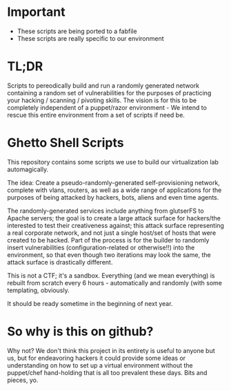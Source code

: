 Important
=========

  * These scripts are being ported to a fabfile
  * These scripts are really specific to our environment


TL;DR
=====

Scripts to pereodically build and run a randomly generated network containing
a random set of vulnerabilities for the purposes of practicing your hacking / 
scanning / pivoting skills. The vision is for this to be completely independent
of a puppet/razor environment - We intend to rescue this entire environment from
a set of scripts if need be.

Ghetto Shell Scripts
====================

This repository contains some scripts we use to build our virtualization lab 
automagically.

The idea: Create a pseudo-randomly-generated self-provisioning network,
complete with vlans, routers, as well as a wide range of applications for
the purposes of being attacked by hackers, bots, aliens and even time agents.

The randomly-generated services include anything from glutserFS to Apache 
servers; the goal is to create a large attack surface for hackers/the interested
to test their creativeness against; this attack surface representing 
a real corporate network, and not just a single host/set of hosts that were 
created to be hacked. Part of the process is for the builder to randomly
insert vulnerabilities (configuration-related or otherwise!!) into the
environment, so that even though two iterations may look the same, the attack
surface is drastically different.

This is not a CTF; it's a sandbox. Everything (and we mean everything) is
rebuilt from scratch every 6 hours - automatically and randomly (with some
templating, obviously.

It should be ready sometime in the beginning of next year.

So why is this on github?
=========================

Why not? We don't think this project in its entirety is useful to anyone but us,
but for endeavoring hackers it could provide some ideas or understanding on how
to set up a virtual environment without the puppet/chef hand-holding that is all
too prevalent these days. Bits and pieces, yo.


